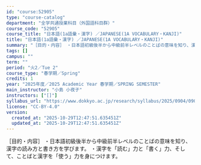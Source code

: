 ```yaml
---
id: "course:52905"
type: "course-catalog"
department: "全学共通授業科目（外国語科目群）"
course_code: "52905"
course_title: "日本語(1a語彙・漢字) ／JAPANESE(1A VOCABULARY・KANJI)"
title: "日本語(1a語彙・漢字) ／JAPANESE(1A VOCABULARY・KANJI)"
summary: "［目的・内容］ ・日本語初級後半から中級前半レベルのことばの意味を知り、漢字の読み方と書き方を学びます。 ・漢字を「読む」力と「書く」力、そして、ことばと漢字を「使う」力を身につけます。"
tags: []
campus: ""
term: ""
period: "火2／Tue 2"
course_type: "春学期／Spring"
credits: 1
year: "2025年度／2025 Academic Year 春学期／SPRING SEMESTER"
main_instructor: "小島 小夜子"
instructors: ["[]"]
syllabus_url: "https://www.dokkyo.ac.jp/research/syllabus/2025/0904/0904_52905_ja_JP.html"
license: "CC-BY-4.0"
version:
  created_at: "2025-10-29T12:47:51.635451Z"
  updated_at: "2025-10-29T12:47:51.635451Z"
---
```

［目的・内容］ ・日本語初級後半から中級前半レベルのことばの意味を知り、漢字の読み方と書き方を学びます。 ・漢字を「読む」力と「書く」力、そして、ことばと漢字を「使う」力を身につけます。
